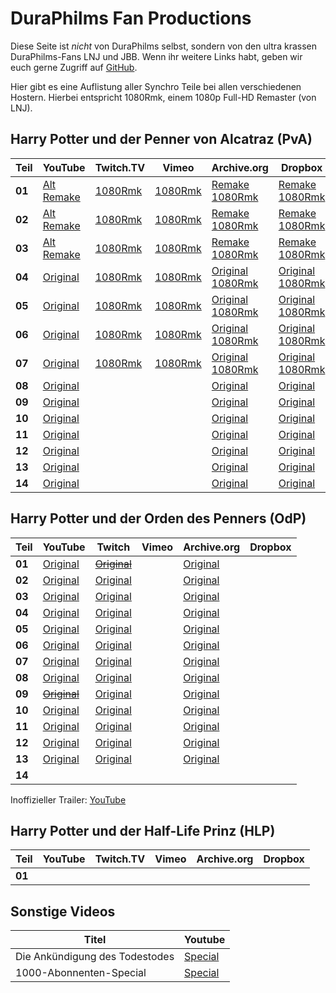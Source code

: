 DuraPhilms Fan Productions
==========================

Diese Seite ist *nicht* von DuraPhilms selbst, sondern von den ultra krassen
DuraPhilms-Fans LNJ und JBB. Wenn ihr weitere Links habt, geben wir euch gerne
Zugriff auf [GitHub](https://github.com/duraphilms/duraphilms.github.io).

Hier gibt es eine Auflistung aller Synchro Teile bei allen verschiedenen Hostern.
Hierbei entspricht 1080Rmk, einem 1080p Full-HD Remaster (von LNJ).

Harry Potter und der Penner von Alcatraz (PvA)
----------------------------------------------

| Teil   | YouTube                         | Twitch.TV       | Vimeo             | Archive.org                           | Dropbox                               |
|--------|---------------------------------|-----------------|-------------------|---------------------------------------|---------------------------------------|
| **01** | [Alt][301y-]<br/>[Remake][301y] | [1080Rmk][301t] | [1080Rmk][301v]   | [Remake][301a-]<br/>[1080Rmk][301a]   | [Remake][301d-]<br/>[1080Rmk][301d]   |
| **02** | [Alt][302y-]<br/>[Remake][302y] | [1080Rmk][302t] | [1080Rmk][302v]   | [Remake][302a-]<br/>[1080Rmk][302a]   | [Remake][302d-]<br/>[1080Rmk][302d]   |
| **03** | [Alt][303y-]<br/>[Remake][303y] | [1080Rmk][303t] | [1080Rmk][303v]   | [Remake][303a-]<br/>[1080Rmk][303a]   | [Remake][303d-]<br/>[1080Rmk][303d]   |
| **04** | [Original][304y]                | [1080Rmk][304t] | [1080Rmk][304v]   | [Original][304a-]<br/>[1080Rmk][304a] | [Original][304d-]<br/>[1080Rmk][304d] |
| **05** | [Original][305y]                | [1080Rmk][305t] | [1080Rmk][305v]   | [Original][305a-]<br/>[1080Rmk][305a] | [Original][305d-]<br/>[1080Rmk][305d] |
| **06** | [Original][306y]                | [1080Rmk][306t] | [1080Rmk][306v]   | [Original][306a-]<br/>[1080Rmk][306a] | [Original][306d-]<br/>[1080Rmk][306d] |
| **07** | [Original][307y]                | [1080Rmk][307t] | [1080Rmk][307v]   | [Original][307a-]<br/>[1080Rmk][307a] | [Original][307d-]<br/>[1080Rmk][307d] |
| **08** | [Original][308y]                |                 |                   | [Original][308a-]                     | [Original][308d-]                     |
| **09** | [Original][309y]                |                 |                   | [Original][309a-]                     | [Original][309d-]                     |
| **10** | [Original][310y]                |                 |                   | [Original][310a-]                     | [Original][310d-]                     |
| **11** | [Original][311y]                |                 |                   | [Original][311a-]                     | [Original][311d-]                     |
| **12** | [Original][312y]                |                 |                   | [Original][312a-]                     | [Original][312d-]                     |
| **13** | [Original][313y]                |                 |                   | [Original][313a-]                     | [Original][313d-]                     |
| **14** | [Original][314y]                |                 |                   | [Original][314a-]                     | [Original][314d-]                     |

[301y-]: https://www.youtube.com/watch?v=Ja7d8DV-lwQ
[302y-]: https://www.youtube.com/watch?v=8bG-5eDXfgY
[303y-]: https://www.youtube.com/watch?v=5e-4pIhhPCw
[301y]: https://www.youtube.com/watch?v=8QPo_diqd8k
[302y]: https://www.youtube.com/watch?v=-h-yviW_xVs
[303y]: https://www.youtube.com/watch?v=2H8SCuHWjdw
[304y]: https://www.youtube.com/watch?v=3GXJpjFtv4o
[305y]: https://www.youtube.com/watch?v=xc_Xa7StPbQ
[306y]: https://www.youtube.com/watch?v=rKM5iXdOxtE
[307y]: https://www.youtube.com/watch?v=yq7WYOOd4sk
[308y]: https://www.youtube.com/watch?v=Pd8EfJ0FQb0
[309y]: https://www.youtube.com/watch?v=4gOStT5d_Nw
[310y]: https://www.youtube.com/watch?v=IJB5G2ZgS40
[311y]: https://www.youtube.com/watch?v=_Bb2YoEspY8
[312y]: https://www.youtube.com/watch?v=8TEXBGAYuN0
[313y]: https://www.youtube.com/watch?v=AB5k0rhiqbc
[314y]: https://www.youtube.com/watch?v=9A7KsljQHSw

[301t]: https://www.twitch.tv/videos/173846718
[302t]: https://www.twitch.tv/videos/224047707
[303t]: https://www.twitch.tv/videos/385542997
[304t]: https://www.twitch.tv/videos/388174461
[305t]: https://www.twitch.tv/videos/155750947
[306t]: https://www.twitch.tv/videos/156787176
[307t]: https://www.twitch.tv/videos/388174548

[301v]: https://vimeo.com/233225334
[302v]: https://vimeo.com/253485162
[303v]: https://vimeo.com/319204895
[304v]: https://vimeo.com/229456126
[305v]: https://vimeo.com/230376294
[306v]: https://vimeo.com/321108665
[307v]: https://vimeo.com/324839845

[301a-]: https://archive.org/download/HPudPvAT_file_remake/HPudPvA_T_01.mp4
[302a-]: https://archive.org/download/HPudPvAT_file_remake/HPudPvA_T_02.mp4
[303a-]: https://archive.org/download/HPudPvAT_file_remake/HPudPvA_T_03.mp4
[304a-]: https://archive.org/download/HPudPvAT_file_remake/HPudPvA_T_04.mp4
[305a-]: https://archive.org/download/HPudPvAT_file_remake/HPudPvA_T_05.mp4
[306a-]: https://archive.org/download/HPudPvAT_file_remake/HPudPvA_T_06.mp4
[307a-]: https://archive.org/download/HPudPvAT_file_remake/HPudPvA_T_07.mp4
[308a-]: https://archive.org/download/HPudPvAT_file_remake/HPudPvA_T_08.mp4
[309a-]: https://archive.org/download/HPudPvAT_file_remake/HPudPvA_T_09.mp4
[310a-]: https://archive.org/download/HPudPvAT_file_remake/HPudPvA_T_10.mp4
[311a-]: https://archive.org/download/HPudPvAT_file_remake/HPudPvA_T_11.mp4
[312a-]: https://archive.org/download/HPudPvAT_file_remake/HPudPvA_T_12.mp4
[313a-]: https://archive.org/download/HPudPvAT_file_remake/HPudPvA_T_13.mp4
[314a-]: https://archive.org/download/HPudPvAT_file_remake/HPudPvA_T_14.mp4

[301a]: https://archive.org/download/HPudPvA_1080Rmk/HPudPvA_01_1080Rmk.mp4
[302a]: https://archive.org/download/HPudPvA_1080Rmk/HPudPvA_02_1080Rmk.mp4
[303a]: https://archive.org/download/HPudPvA_1080Rmk/HPudPvA_03_1080Rmk.mp4
[304a]: https://archive.org/download/HPudPvA_1080Rmk/HPudPvA_04_1080Rmk.mp4
[305a]: https://archive.org/download/HPudPvA_1080Rmk/HPudPvA_05_1080Rmk.mp4
[306a]: https://archive.org/download/HPudPvA_1080Rmk/HPudPvA_06_1080Rmk.mp4
[307a]: https://archive.org/download/HPudPvA_1080Rmk/HPudPvA_07_1080Rmk.mp4

[301d-]: https://dl.dropboxusercontent.com/s/ca27pxotoceuk8o/HPudPvA_T_1.mp4
[302d-]: https://dl.dropboxusercontent.com/s/7q6qik9g7cmmfkn/HPudPvA_T_2.mp4
[303d-]: https://dl.dropboxusercontent.com/s/bgic83xyixf7dh6/HPudPvA_T_3.mp4
[304d-]: https://dl.dropboxusercontent.com/s/zxnnja6mj3oa6ed/HPudPvA_T_4.mp4
[305d-]: https://dl.dropboxusercontent.com/s/1jv673gvng4lhrb/HPudPvA_T_5.mp4
[306d-]: https://dl.dropboxusercontent.com/s/ybxd6dn4hjixyw2/HPudPvA_T_6.mp4
[307d-]: https://dl.dropboxusercontent.com/s/8k018xjj815s4rv/HPudPvA_T_7.mp4
[308d-]: https://dl.dropboxusercontent.com/s/7ykw783k3i351nv/HPudPvA_T_8.mp4
[309d-]: https://dl.dropboxusercontent.com/s/ezufwyhby40tmh4/HPudPvA_T_9.mp4
[310d-]: https://dl.dropboxusercontent.com/s/sp56a7yfhctt0dx/HPudPvA_T_10.mp4
[311d-]: https://dl.dropboxusercontent.com/s/1dveoib6o7noa17/HPudPvA_T_11.mp4
[312d-]: https://dl.dropboxusercontent.com/s/v9fvz4hcg2lm700/HPudPvA_T_12.mp4
[313d-]: https://dl.dropboxusercontent.com/s/9dmmcsf1v88ymko/HPudPvA_T_13.mp4
[314d-]: https://dl.dropboxusercontent.com/s/fhqqp1rrvvv6p39/HPudPvA_T_14.mp4

[301d]: https://dl.dropboxusercontent.com/s/o9la0a7erwntwxl/HPudPvA_01_1080Rmk.mp4
[302d]: https://dl.dropboxusercontent.com/s/8l0g2v6s4uixpr7/HPudPvA_02_1080Rmk.mp4
[303d]: https://dl.dropboxusercontent.com/s/zda15eebz4ppdim/HPudPvA_03_1080Rmk.mp4
[304d]: https://dl.dropboxusercontent.com/s/pdfekrnsqhzxc08/HPudPvA_04_1080Rmk.mp4
[305d]: https://dl.dropboxusercontent.com/s/giz6oz5tc8mpox4/HPudPvA_05_1080Rmk.mp4
[306d]: https://dl.dropboxusercontent.com/s/zo8ubu4u4picy5k/HPudPvA_06_1080Rmk.mp4
[307d]: https://dl.dropboxusercontent.com/s/ee3jufwopqd9uxn/HPudPvA_07_1080Rmk.mp4

Harry Potter und der Orden des Penners (OdP)
--------------------------------------------

| Teil   | YouTube              | Twitch               | Vimeo | Archive.org      | Dropbox |
|--------|----------------------|----------------------|-------|------------------|---------|
| **01** | [Original][501y]     | [~~Original~~][501t] |       | [Original][501a] |         |
| **02** | [Original][502y]     | [Original][502t]     |       | [Original][502a] |         |
| **03** | [Original][503y]     | [Original][503t]     |       | [Original][503a] |         |
| **04** | [Original][504y]     | [Original][504t]     |       | [Original][504a] |         |
| **05** | [Original][505y]     | [Original][505t]     |       | [Original][505a] |         |
| **06** | [Original][506y]     | [Original][506t]     |       | [Original][506a] |         |
| **07** | [Original][507y]     | [Original][507t]     |       | [Original][507a] |         |
| **08** | [Original][508y]     | [Original][508t]     |       | [Original][508a] |         |
| **09** | [~~Original~~][509y] | [Original][509t]     |       | [Original][509a] |         |
| **10** | [Original][510y]     | [Original][510t]     |       | [Original][510a] |         |
| **11** | [Original][511y]     | [Original][511t]     |       | [Original][511a] |         |
| **12** | [Original][512y]     | [Original][512t]     |       | [Original][512a] |         |
| **13** | [Original][513y]     | [Original][513t]     |       | [Original][513a] |         |
| **14** |                      |                      |       |                  |         |

Inoffizieller Trailer: [YouTube](https://www.youtube.com/watch?v=gemxrCSBlu8)

[501y]: https://youtu.be/4arwkIcTHgs?list=PLOZUMtCVKU0AygY2l4fQ3-RZHSc-L0V5g
[502y]: https://youtu.be/HAVbNybjias?list=PLOZUMtCVKU0AygY2l4fQ3-RZHSc-L0V5g
[503y]: https://youtu.be/2Rn8Fpyt4S0?list=PLOZUMtCVKU0AygY2l4fQ3-RZHSc-L0V5g
[504y]: https://youtu.be/XZWaD4Kutd4?list=PLOZUMtCVKU0AygY2l4fQ3-RZHSc-L0V5g
[505y]: https://youtu.be/Hj0ztszS3EA&list=PLOZUMtCVKU0AygY2l4fQ3-RZHSc-L0V5g
[506y]: https://youtu.be/d7CSBVOaB_4?list=PLOZUMtCVKU0AygY2l4fQ3-RZHSc-L0V5g
[507y]: https://youtu.be/Dd6G60HRaCI?list=PLOZUMtCVKU0AygY2l4fQ3-RZHSc-L0V5g
[508y]: https://youtu.be/LuQmEIbjTFM?list=PLOZUMtCVKU0AygY2l4fQ3-RZHSc-L0V5g
[509y]: https://youtu.be/Mzmszrx_uco&list=PLOZUMtCVKU0AygY2l4fQ3-RZHSc-L0V5g
[510y]: https://youtu.be/IrDY1qGAJGw?list=PLOZUMtCVKU0AygY2l4fQ3-RZHSc-L0V5g
[511y]: https://youtu.be/FHhVIAqBV8U?list=PLOZUMtCVKU0AygY2l4fQ3-RZHSc-L0V5g
[512y]: https://youtu.be/r90wHohn3_A?list=PLOZUMtCVKU0AygY2l4fQ3-RZHSc-L0V5g
[513y]: https://youtu.be/CNqeEqktQHo?list=PLOZUMtCVKU0AygY2l4fQ3-RZHSc-L0V5g

[501t]: https://www.twitch.tv/videos/385699576
[502t]: https://www.twitch.tv/videos/385699605
[503t]: https://www.twitch.tv/videos/385917574
[504t]: https://www.twitch.tv/videos/385699663
[505t]: https://www.twitch.tv/videos/385699696
[506t]: https://www.twitch.tv/videos/385699723
[507t]: https://www.twitch.tv/videos/385699752
[508t]: https://www.twitch.tv/videos/385699782
[509t]: https://www.twitch.tv/videos/385699812
[510t]: https://www.twitch.tv/videos/385699829
[511t]: https://www.twitch.tv/videos/385699853
[512t]: https://www.twitch.tv/videos/385699883
[513t]: https://www.twitch.tv/videos/385916775

[501a]: https://archive.org/download/HPudOdPT_file_remake/HPudOdP_T_01.mp4
[502a]: https://archive.org/download/HPudOdPT_file_remake/HPudOdP_T_02.mp4
[503a]: https://archive.org/download/HPudOdPT_file_remake/HPudOdP_T_03.mp4
[504a]: https://archive.org/download/HPudOdPT_file_remake/HPudOdP_T_04.mp4
[505a]: https://archive.org/download/HPudOdPT_file_remake/HPudOdP_T_05.mp4
[506a]: https://archive.org/download/HPudOdPT_file_remake/HPudOdP_T_06.mp4
[507a]: https://archive.org/download/HPudOdPT_file_remake/HPudOdP_T_07.mp4
[508a]: https://archive.org/download/HPudOdPT_file_remake/HPudOdP_T_08.mp4
[509a]: https://archive.org/download/HPudOdPT_file_remake/HPudOdP_T_09.mp4
[510a]: https://archive.org/download/HPudOdPT_file_remake/HPudOdP_T_10.mp4
[511a]: https://archive.org/download/HPudOdPT_file_remake/HPudOdP_T_11.mp4
[512a]: https://archive.org/download/HPudOdPT_file_remake/HPudOdP_T_12.mp4
[513a]: https://archive.org/download/HPudOdPT_file_remake/HPudOdP_T_13.mp4

Harry Potter und der Half-Life Prinz (HLP)
------------------------------------------

| Teil   | YouTube  | Twitch.TV | Vimeo | Archive.org | Dropbox |
|--------|----------|-----------|-------|-------------|---------|
| **01** |          |           |       |             |         |


Sonstige Videos
---------------

| Titel | Youtube |
|-------|---------|
| Die Ankündigung des Todestodes |  [Special](https://youtu.be/uw76l0VnoL0) |
| 1000-Abonnenten-Special | [Special](https://youtu.be/ARcpujeMOog) |

